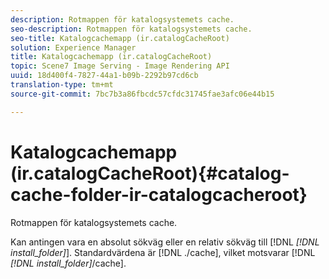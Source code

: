 ```yaml
---
description: Rotmappen för katalogsystemets cache.
seo-description: Rotmappen för katalogsystemets cache.
seo-title: Katalogcachemapp (ir.catalogCacheRoot)
solution: Experience Manager
title: Katalogcachemapp (ir.catalogCacheRoot)
topic: Scene7 Image Serving - Image Rendering API
uuid: 18d400f4-7827-44a1-b09b-2292b97cd6cb
translation-type: tm+mt
source-git-commit: 7bc7b3a86fbcdc57cfdc31745fae3afc06e44b15

---
```



# Katalogcachemapp (ir.catalogCacheRoot){#catalog-cache-folder-ir-catalogcacheroot}

Rotmappen för katalogsystemets cache.

Kan antingen vara en absolut sökväg eller en relativ sökväg till [!DNL *[!DNL install_folder]*]. Standardvärdena är [!DNL ./cache], vilket motsvarar [!DNL *[!DNL install_folder]*/cache].
